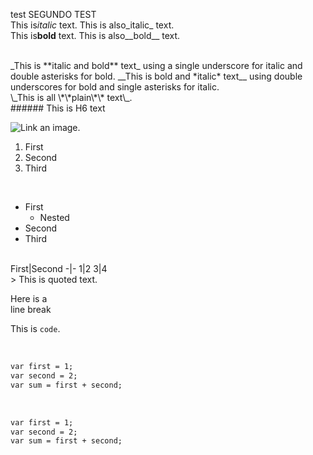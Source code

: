 test
SEGUNDO TEST
<br />
This is*italic* text.
This is also_italic_ text.
<br />
This is**bold** text.
This is also__bold__ text.

<br />
_This is **italic and bold** text_ using a single underscore for italic and double asterisks for bold.
__This is bold and *italic* text__ using double underscores for bold and single asterisks for italic.

<br />
\_This is all \*\*plain\*\* text\_.

<br />
###### This is H6 text
<br />

![Link an image.](/learn/azure-devops/shared/media/mara.png)
<br />

1. First
1. Second
1. Third

<br />

- First
  - Nested
- Second
- Third

<br />
First|Second
-|-
1|2
3|4


<br />
> This is quoted text.


Here is a<br />line break
<br />

This is `code`.


<br />

```markdown
var first = 1;
var second = 2;
var sum = first + second;
```


<br />

```markdown
var first = 1;
var second = 2;
var sum = first + second;
```


<br />



<br />



<br />



<br />


